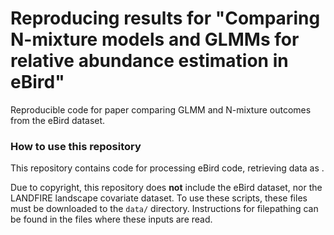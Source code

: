 # Reproducing results for "Comparing N-mixture models and GLMMs for relative abundance estimation in eBird"
Reproducible code for paper comparing GLMM and N-mixture outcomes from the eBird dataset.

### How to use this repository

This repository contains code for processing eBird code, retrieving data as .

Due to copyright, this repository does **not** include the eBird dataset, nor
the LANDFIRE landscape covariate dataset. To use these scripts, these files
must be downloaded to the `data/` directory. Instructions for filepathing can
be found in the files where these inputs are read.

